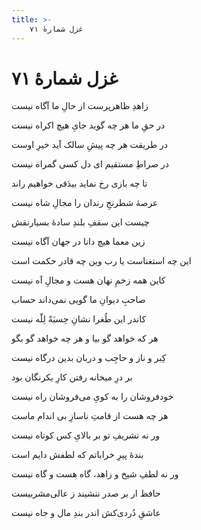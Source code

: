 ```yaml
---
title: >-
    غزل شمارهٔ ۷۱
---
```

# غزل شمارهٔ ۷۱

<div class="b" id="bn1"><div class="m1"><p>زاهدِ ظاهرپرست از حالِ ما آگاه نیست</p></div>
<div class="m2"><p>در حقِ ما هر چه گوید جایِ هیچ اکراه نیست</p></div></div>
<div class="b" id="bn2"><div class="m1"><p>در طریقت هر چه پیشِ سالک آید خیرِ اوست</p></div>
<div class="m2"><p>در صراطِ مستقیم ای دل کسی گمراه نیست</p></div></div>
<div class="b" id="bn3"><div class="m1"><p>تا چه بازی رخ نماید بیدَقی خواهیم راند</p></div>
<div class="m2"><p>عرصهٔ شطرنجِ رندان را مجالِ شاه نیست</p></div></div>
<div class="b" id="bn4"><div class="m1"><p>چیست این سقفِ بلندِ سادهٔ بسیارنقش</p></div>
<div class="m2"><p>زین معما هیچ دانا در جهان آگاه نیست</p></div></div>
<div class="b" id="bn5"><div class="m1"><p>این چه استغناست یا رب وین چه قادر حکمت است</p></div>
<div class="m2"><p>کاین همه زخمِ نهان هست و مجالِ آه نیست</p></div></div>
<div class="b" id="bn6"><div class="m1"><p>صاحبِ دیوانِ ما گویی نمی‌داند حساب</p></div>
<div class="m2"><p>کاندر این طُغرا نشانِ حِسبَةً لِلّه نیست</p></div></div>
<div class="b" id="bn7"><div class="m1"><p>هر که خواهد گو بیا و هر چه خواهد گو بگو</p></div>
<div class="m2"><p>کِبر و ناز و حاجِب و دربان بدین درگاه نیست</p></div></div>
<div class="b" id="bn8"><div class="m1"><p>بر درِ میخانه رفتن کارِ یکرنگان بود</p></div>
<div class="m2"><p>خودفروشان را به کویِ می‌فروشان راه نیست</p></div></div>
<div class="b" id="bn9"><div class="m1"><p>هر چه هست از قامتِ ناسازِ بی اندام ماست</p></div>
<div class="m2"><p>ور نه تشریفِ تو بر بالایِ کس کوتاه نیست</p></div></div>
<div class="b" id="bn10"><div class="m1"><p>بندهٔ پیرِ خراباتم که لطفش دایم است</p></div>
<div class="m2"><p>ور نه لطفِ شیخ و زاهد، گاه هست و گاه نیست</p></div></div>
<div class="b" id="bn11"><div class="m1"><p>حافظ ار بر صدر ننشیند ز عالی‌مشربیست</p></div>
<div class="m2"><p>عاشقِ دُردی‌کش اندر بندِ مال و جاه نیست</p></div></div>